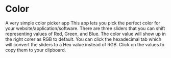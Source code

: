 # Color
A very simple color picker app
This app lets you pick the perfect color for your website/application/software.
There are three sliders that you can shift representing values of Red, Green, and Blue.
The color value will show up in the right corer as RGB to default.
You can click the hexadecimal tab which will convert the sliders to a Hex value instead of RGB.
Click on the values to copy them to your clipboard.
